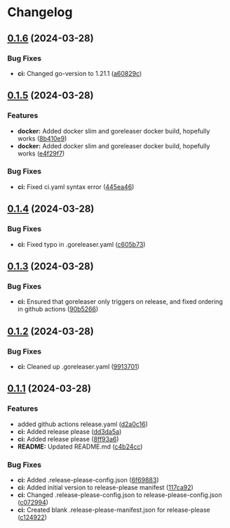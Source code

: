 # Changelog

## [0.1.6](https://github.com/sapph2c/go-template/compare/v0.1.5...v0.1.6) (2024-03-28)


### Bug Fixes

* **ci:** Changed go-version to 1.21.1 ([a60829c](https://github.com/sapph2c/go-template/commit/a60829c50ebd7efb2742f7e7090750119bf417b1))

## [0.1.5](https://github.com/sapph2c/go-template/compare/v0.1.4...v0.1.5) (2024-03-28)


### Features

* **docker:** Added docker slim and goreleaser docker build, hopefully works ([8b410e9](https://github.com/sapph2c/go-template/commit/8b410e9434e3421a3e6e4ac26775e8e5f0d80e3e))
* **docker:** Added docker slim and goreleaser docker build, hopefully works ([e4f29f7](https://github.com/sapph2c/go-template/commit/e4f29f7371c3a49afaeef3cb42205d834ce72550))


### Bug Fixes

* **ci:** Fixed ci.yaml syntax error ([445ea46](https://github.com/sapph2c/go-template/commit/445ea461167e00ad6114606d1f9d37150efb6650))

## [0.1.4](https://github.com/sapph2c/go-template/compare/v0.1.3...v0.1.4) (2024-03-28)


### Bug Fixes

* **ci:** Fixed typo in .goreleaser.yaml ([c605b73](https://github.com/sapph2c/go-template/commit/c605b73919d971ac9882c36aab6bfdb4c7e50e82))

## [0.1.3](https://github.com/sapph2c/go-template/compare/v0.1.2...v0.1.3) (2024-03-28)


### Bug Fixes

* **ci:** Ensured that goreleaser only triggers on release, and fixed ordering in github actions ([90b5266](https://github.com/sapph2c/go-template/commit/90b52660007ff9ddc4e8896c6b1d2f199c60dd6a))

## [0.1.2](https://github.com/sapph2c/go-template/compare/v0.1.1...v0.1.2) (2024-03-28)


### Bug Fixes

* **ci:** Cleaned up .goreleaser.yaml ([9913701](https://github.com/sapph2c/go-template/commit/99137010691f5f7402521077e1b3348e695613a8))

## [0.1.1](https://github.com/sapph2c/go-template/compare/v0.1.0...v0.1.1) (2024-03-28)


### Features

* added github actions release.yaml ([d2a0c16](https://github.com/sapph2c/go-template/commit/d2a0c16f0a5f10b0fefb40a58ccf93f86b4b9140))
* **ci:** Added release please ([dd3da5a](https://github.com/sapph2c/go-template/commit/dd3da5a53121d0642ffe677762eab74e8fcd145b))
* **ci:** Added release please ([8ff93a6](https://github.com/sapph2c/go-template/commit/8ff93a64523e50eae6fe54913c7026c8a2a6e504))
* **README:** Updated README.md ([c4b24cc](https://github.com/sapph2c/go-template/commit/c4b24ccd777f389924e84124afbf2d832f791b04))


### Bug Fixes

* **ci:** Added .release-please-config.json ([6f69883](https://github.com/sapph2c/go-template/commit/6f69883a79f886820e7a335b8c3fcdfe2a71e8ca))
* **ci:** Added initial version to release-please manifest ([117ca92](https://github.com/sapph2c/go-template/commit/117ca9295d3c898852ddd2869e75c62a4fa143cf))
* **ci:** Changed .release-please-config.json to release-please-config.json ([c072994](https://github.com/sapph2c/go-template/commit/c072994290e9382da235d715cd9c6e82b9f6d5ae))
* **ci:** Created blank .release-please-manifest.json for release-please ([c124922](https://github.com/sapph2c/go-template/commit/c12492297c7a33ec7385d8a4a6b830e4fd32185a))
